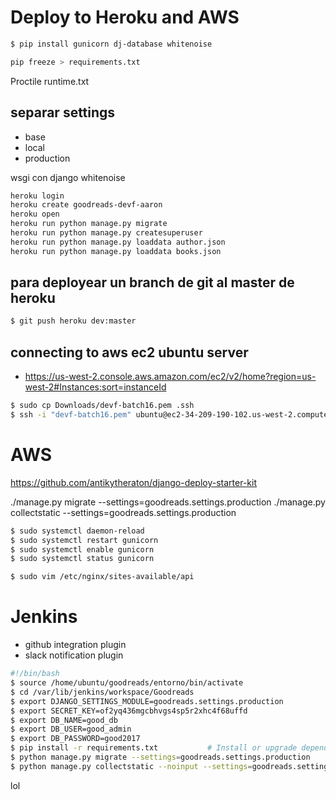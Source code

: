# Deploy to Heroku and AWS

```bash
$ pip install gunicorn dj-database whitenoise

pip freeze > requirements.txt
```
Proctile
runtime.txt

## separar settings
- base
- local
- production

wsgi con django whitenoise

```bash
heroku login
heroku create goodreads-devf-aaron
heroku open
heroku run python manage.py migrate
heroku run python manage.py createsuperuser
heroku run python manage.py loaddata author.json
heroku run python manage.py loaddata books.json
```
## para deployear un branch de git al master de heroku
```bash
$ git push heroku dev:master
```

## connecting to aws ec2 ubuntu server

- https://us-west-2.console.aws.amazon.com/ec2/v2/home?region=us-west-2#Instances:sort=instanceId

```bash
$ sudo cp Downloads/devf-batch16.pem .ssh
$ ssh -i "devf-batch16.pem" ubuntu@ec2-34-209-190-102.us-west-2.compute.amazonaws.com
```


# AWS

https://github.com/antikytheraton/django-deploy-starter-kit

./manage.py migrate --settings=goodreads.settings.production
./manage.py collectstatic --settings=goodreads.settings.production

```bash
$ sudo systemctl daemon-reload
$ sudo systemctl restart gunicorn
$ sudo systemctl enable gunicorn
$ sudo systemctl status gunicorn

$ sudo vim /etc/nginx/sites-available/api
```

# Jenkins
- github integration plugin
- slack notification plugin

```bash
#!/bin/bash
$ source /home/ubuntu/goodreads/entorno/bin/activate
$ cd /var/lib/jenkins/workspace/Goodreads
$ export DJANGO_SETTINGS_MODULE=goodreads.settings.production
$ export SECRET_KEY=of2yq436mgcbhvgs4sp5r2xhc4f68uffd
$ export DB_NAME=good_db
$ export DB_USER=good_admin
$ export DB_PASSWORD=good2017
$ pip install -r requirements.txt           # Install or upgrade dependencies
$ python manage.py migrate --settings=goodreads.settings.production               # Apply South's database migrations
$ python manage.py collectstatic --noinput --settings=goodreads.settings.production  # Collect static files
```



lol


